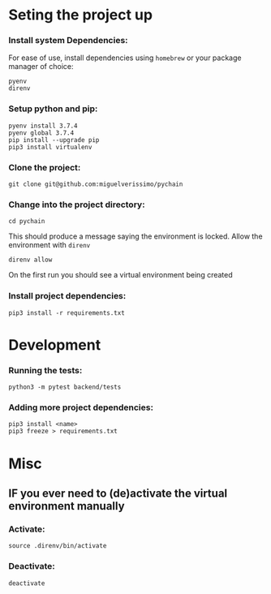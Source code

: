 # Seting the project up

### Install system Dependencies:
For ease of use, install dependencies using `homebrew` or your package manager of choice:
```
pyenv
direnv
```

### Setup python and pip:
```
pyenv install 3.7.4
pyenv global 3.7.4
pip install --upgrade pip
pip3 install virtualenv
```

### Clone the project:
```
git clone git@github.com:miguelverissimo/pychain
```


### Change into the project directory:
```
cd pychain
```
This should produce a message saying the environment is locked. Allow the environment with `direnv`

```
direnv allow
```
On the first run you should see a virtual environment being created


### Install project dependencies:
```
pip3 install -r requirements.txt
```

# Development

### Running the tests:
```
python3 -m pytest backend/tests
```

### Adding more project dependencies:
```
pip3 install <name>
pip3 freeze > requirements.txt
```

# Misc
## IF you ever need to (de)activate the virtual environment manually
### Activate:
```
source .direnv/bin/activate
```

### Deactivate:
```
deactivate
```
